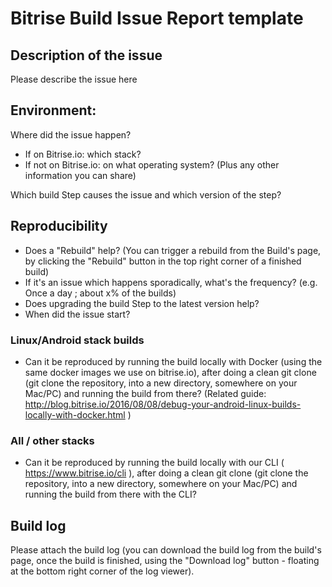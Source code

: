 # Bitrise Build Issue Report template

## Description of the issue

Please describe the issue here


## Environment:

Where did the issue happen?

- If on Bitrise.io: which stack?
- If not on Bitrise.io: on what operating system? (Plus any other information you can share)

Which build Step causes the issue and which version of the step?


## Reproducibility

- Does a "Rebuild" help? (You can trigger a rebuild from the Build's page, by clicking the "Rebuild" button in the top right corner of a finished build)
- If it's an issue which happens sporadically, what's the frequency? (e.g. Once a day ; about x% of the builds)
- Does upgrading the build Step to the latest version help?
- When did the issue start?

### Linux/Android stack builds

- Can it be reproduced by running the build locally with Docker (using the same docker images we use on bitrise.io), after doing a clean git clone (git clone the repository, into a new directory, somewhere on your Mac/PC) and running the build from there? (Related guide: http://blog.bitrise.io/2016/08/08/debug-your-android-linux-builds-locally-with-docker.html )

### All / other stacks

- Can it be reproduced by running the build locally with our CLI ( https://www.bitrise.io/cli ), after doing a clean git clone (git clone the repository, into a new directory, somewhere on your Mac/PC) and running the build from there with the CLI?

## Build log

Please attach the build log (you can download the build log from the build's page, once the build is finished, using the "Download log" button - floating at the bottom right corner of the log viewer).
